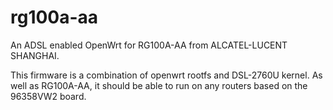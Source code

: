rg100a-aa
=========

An ADSL enabled OpenWrt for RG100A-AA from ALCATEL-LUCENT SHANGHAI.

This firmware is a combination of openwrt rootfs and DSL-2760U kernel. As well
as RG100A-AA, it should be able to run on any routers based on the 96358VW2
board.
